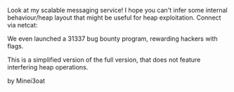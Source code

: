 Look at my scalable messaging service! I hope you can't infer some internal behaviour/heap layout that might be useful for heap exploitation. Connect via netcat:

We even launched a 31337 bug bounty program, rewarding hackers with flags.

This is a simplified version of the full version, that does not feature interfering heap operations.

by Minei3oat
